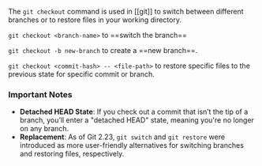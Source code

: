 
The `git checkout` command is used in [[git]] to switch between different branches or to restore files in your working directory.

`git checkout <branch-name>` to ==switch the branch==

`git checkout -b new-branch` to create a ==new branch==.

`git checkout <commit-hash> -- <file-path>` to restore specific files to the previous state for specific commit or branch.

### Important Notes

- **Detached HEAD State**: If you check out a commit that isn’t the tip of a branch, you’ll enter a "detached HEAD" state, meaning you're no longer on any branch.
- **Replacement**: As of Git 2.23, `git switch` and `git restore` were introduced as more user-friendly alternatives for switching branches and restoring files, respectively.